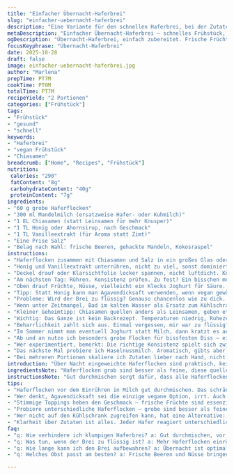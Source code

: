 ```yaml
---
title: "Einfacher Übernacht-Haferbrei"
slug: "einfacher-uebernacht-haferbrei"
description: "Eine Variante für den schnellen Haferbrei, bei der Zutaten leicht verändert werden und der Geschmack durch eine spezielle Zutat eine interessante Wendung bekommt. Zubereitung über Nacht im Kühlschrank, dabei auf die Konsistenzen achten, nicht alle Haferflocken nehmen klebrig auf die gleiche Weise. Kleine Änderungen an Mengen und Zeiten verbessern das Ergebnis, ich nehme seit Jahren eher mehr Flüssigkeit als üblich. Die Kombination mit frischen Früchten oder Nüssen zum Frühstück bringt Textur ins Spiel. Ersatzvorschläge und Tricks gegen zu dicke oder zu dünne Konsistenz. Die Zubereitung ist unkompliziert, der Schlüssel: Beobachten, nicht stur den Minuten folgen."
metaDescription: "Einfacher Übernacht-Haferbrei – schnelles Frühstück, aromatisch und nahrhaft. Ideal für fruchtige Abwechslung und knusprige Toppings."
ogDescription: "Übernacht-Haferbrei, einfach zubereitet. Frische Früchte und Nüsse bringen den perfekten Crunch. Experimentiere mit verschiedenen Zutaten."
focusKeyphrase: "Übernacht-Haferbrei"
date: 2025-10-28
draft: false
image: einfacher-uebernacht-haferbrei.jpg
author: "Marlena"
prepTime: PT7M
cookTime: PT0M
totalTime: PT7M
recipeYield: "2 Portionen"
categories: ["Frühstück"]
tags:
- "Frühstück"
- "gesund"
- "schnell"
keywords:
- "Haferbrei"
- "vegan Frühstück"
- "Chiasamen"
breadcrumb: ["Home", "Recipes", "Frühstück"]
nutrition: 
 calories: "290"
 fatContent: "8g"
 carbohydrateContent: "40g"
 proteinContent: "7g"
ingredients:
- "60 g grobe Haferflocken"
- "300 ml Mandelmilch (ersatzweise Hafer- oder Kuhmilch)"
- "1 EL Chiasamen (statt Leinsamen für mehr Knusper)"
- "1 TL Honig oder Ahornsirup, nach Geschmack"
- "1 TL Vanilleextrakt (für Aroma statt Zimt)"
- "Eine Prise Salz"
- "Belag nach Wahl: frische Beeren, gehackte Mandeln, Kokosraspel"
instructions:
- "Haferflocken zusammen mit Chiasamen und Salz in ein großes Glas oder Schüssel geben. Damit das Ganze geschmeidig wird, Mandelmilch langsam einrühren – nicht einfach quetschen, sondern Raum lassen zum Quellen."
- "Honig und Vanilleextrakt unterrühren, nicht zu viel, sonst dominiert es den dezenten Hafergeschmack."
- "Deckel drauf oder Klarsichtfolie locker spannen, nicht luftdicht. Kühlschrank. Wichtiger Punkt: Länger als 4, maximal 9 Stunden, sonst matschig. Ich empfehle 6 Stunden, wenn morgens Frühstück – dafür abends ansetzen."
- "Am nächsten Tag: Rühren. Konsistenz prüfen. Zu fest? Ein bisschen mehr Milch untermischen, Geschmack kontrollieren."
- "Oben drauf Früchte, Nüsse, vielleicht ein Klecks Joghurt für Säure. Crunch ist Lebensgefühl – kein Brei, der sich einsam am Löffel wegdrückt."
- "Tipp: Statt Honig kann man Agavendicksaft verwenden, wenn vegan gewünscht. Wer keinen Vanilleextrakt hat, eine leichte Zimtprise statt dessen – aber sparsam."
- "Probleme: Wird der Brei zu flüssig? Genauso chancenlos wie zu dick. Nachjustieren mit Flüssigkeit oder Hafer, nach Gefühl."
- "Wenn unter Zeitmangel, Bad im kalten Wasser als Ersatz zum Kühlschrank – schneller, aber weniger aromatisch."
- "Kleiner Geheimtipp: Chiasamen quellen anders als Leinsamen, geben etwas anderes Mundgefühl und sorgen für dezente Süße. Wer das nicht mag, bleibt bei Leinsamen oder tauscht gegen gehackte Haselnüsse."
- "Wichtig: Das Ganze ist kein Backrezept. Temperaturen niedrig, Ruhezeit dafür lang, um richtig das Wasser in Haferflocken zu ziehen. Keine Mikrowelle oder Herd."
- "Beharrlichkeit zahlt sich aus. Einmal vergessen, mir war zu flüssig? Wasser aufgesogen, nächste Runde besser. Irgendwann hat man den Dreh raus. Stopft man zu viel rein, wird’s pappig. Weniger flüssig wirkt grau, kaum Aroma."
- "Im Sommer nimmt man eventuell Joghurt statt Milch, dann kratzt es an der Textur und erfrischt extrem. Abwechslung pur."
- "Ab und an nutze ich besonders grobe Flocken für bissfesten Biss – einfache Haferflocken verflüssigen viel zu schnell."
- "Wer experimentiert, bemerkt: Die richtige Konsistenz spielt sich zwischen dickem Pudding und dünner Suppe ein. Schmeckt dann richtig nach Hafer, nicht nur Milch oder Süßung."
- "Das nächste Mal probiere ich Haselnussmilch. Aromatisch, gibts aber nicht immer. Und schmeckt anders."
- "Bei mehreren Portionen skaliere ich Zutaten lieber nach Hand, nicht Waage, sonst schleichen sich Fehler rein."
introduction: "Über Nacht eingeweichte Haferflocken sind praktisch, keine Hitze, kein Stress. Ich habe unterschiedliche Methoden getestet, von Mikrowelle bis Backofen – überflüssig. Kalt quellen schon mal, lässt Aromen langsam entfalten. Mandelmilch gibt eine nussige Note, oft nehme ich Vanille anstatt Zimt. Chiasamen sorgen für einen kleinen Knack, der Leinsamen oft fehlt. Honig schlägt Ahornsirup, aber letzterer veganer. Leser sollten mit Mengen jonglieren, lieber nicht zu streng nehmen. Früchte frisch, Nüsse knackig – so muss es sein. Frühstück am Morgen, schnell, ohne Gemantsche, dafür mit etwas Wache in den Geschmack. Für mich kein Spielzeug, sondern echtes Essen, das Tag fängt – ohne Aufwand, aber mit Sinn."
ingredientsNote: "Haferflocken grob sind besser als feine, diese quellen langsamer und bleiben bissfester. Flüssigkeitsmenge variiert stark je nach Haferart und gewünschter Cremigkeit. Mandelmilch gibt süßende Note, normale Milch macht es pappiger, Wasser zu dünn. Chiasamen andere Quellfähigkeit als Leinsamen, letzterer kann bitter werden bei zu langer Lagerung. Vanilleextrakt statt Zimt bringt weniger Schärfe, ist aber aromatisch. Honig rosa im Geschmack, Agavendicksaft neutraler. Salz nicht vergessen, es hebt Süße und Aroma – oft übersehen, aber wichtig. Deckel oder Folie schützt vor fremden Gerüchen im Kühlschrank, aber Luft muss manchmal rein, sonst Kondenswasser schlägt sich nieder und macht matschig."
instructionsNote: "Gut durchmischen sorgt dafür, dass alle Haferflocken gleich Flüssigkeit aufnehmen. Deckel locker macht Temperaturkontrolle besser – Kondenswasser ist Feind der Textur. Kühlzeit länger als 4 Stunden, aber nicht viel über Nacht hinaus für beste Konsistenz. Beim Umrühren unbedingt prüfen, ob mehr Milch nötig. Zu dick? Flüssigkeit in kleinen Schritten, sonst zu dünn. Mündliche Erfahrung; anfangs Zeit messen, später auf Gefühl. Obst und Nüsse vor dem Servieren frisch dran, gute Mischung aus süß, säuerlich, knusprig, cremig – essenziell. Kein Aufwärmen, schmeckt kalt besser. Sollte nicht zu soda-suppenartige Flüssigkeit haben, sondern Körner erkennen und Kauen."
tips:
- "Haferflocken vor dem Einrühren in Milch gut durchmischen. Das schränkt die Gefahr von Klumpen ein. Immer etwas Geduld zeigen, damit alles gleichmäßig quellen kann; zu viel Druck macht das Ergebnis matschig. Wichtig: Die richtige Konsistenz ist entscheidend."
- "Wer denkt, Agavendicksaft sei die einzige vegane Option, irrt. Auch Dattelsirup geht; doch nicht vergessen, das Aroma ist unterschiedlich. Experimentieren lohnt sich; die Präferenzen vor dem Schlafengehen durchprobieren. Hingabe zählt hier: Manchmal nähe ich an die Menge der Kleidung an – oder bleibe bei der bewährten Variante."
- "Stimmige Toppings heben den Geschmack – frische Früchte sind essenziell. Sie bringen Säure und Süße ins Spiel; Trauben oder Beeren harmonieren gut. Nüsse im Sommer bieten Knusprigkeit an, sorgt für guten Biss; auch Sonnenblumenkerne sind eine Option. Joghurt sorgt für Cremigkeit und Frische."
- "Probiere unterschiedliche Haferflocken — grobe sind besser als feine. Die groben quellen langsamer und geben Biss. Achte darauf, dass die Wahl der Flüssigkeit auch die Textur beeinflusst. Mandelmilch macht es süß; gewöhnliche Milch kann schnell in die Pappe geraten. Ein wenig Salz hilft, das Aroma zu heben."
- "Wer nicht auf den Kühlschrank zugreifen kann, hat eine Alternative: kaltes Wasserbad. Die Konsistenz bleibt lecker; einfach in eine Schüssel mit kaltem Wasser stellen. Dieser Trick spart Zeit, aber die Aromen entfalten sich langsamer. Es geht nichts über frisches Essen."
- "Klarheit über Zutaten ist alles. Jeder Hafer reagiert unterschiedlich mit Flüssigkeiten. Am besten nach Gefühl und Erfahrung herangehen. Ist er zu flüssig geworden, kann man nachjustieren mit ein paar Haferflocken. Zu dick? Mehr Milch untermischen; kleine Mengen helfen, das Gleichgewicht zu finden."
faq:
- "q: Wie verhindere ich klumpigen Haferbrei? a: Gut durchmischen, vor dem Schlafen nicht rühren. Deckel locker aufsetzen, Raum für Dampf lassen, verhindert matschige Textur."
- "q: Was tun, wenn der Brei zu flüssig ist? a: Mehr Haferflocken einrühren oder eine längere Ziehzeit anbieten, um die Flüssigkeit zu absorbieren. Achte auf die Konsistenz."
- "q: Wie lange kann ich den Brei aufbewahren? a: Übernacht ist optimal; nicht länger als 9 Stunden im Kühlschrank. Wenn du keinen Kühlschrank hast, schnell zubereiten und gleich essen."
- "q: Welches Obst passt am besten? a: Frische Beeren und Nüsse bringen den besten Geschmack. Alternativen sind auch Trockenfrüchte, aber Vorsicht mit dem Zucker. Und: Immer frisch servieren."

---
```

